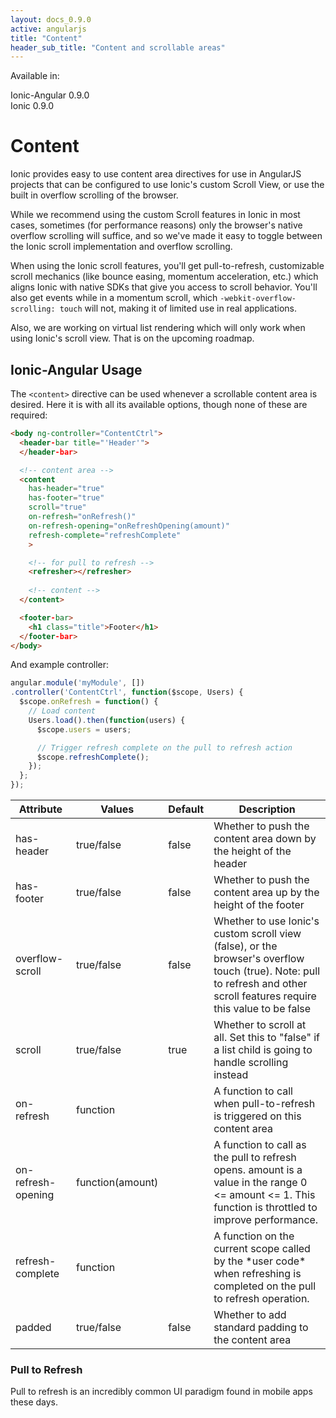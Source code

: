 ```yaml
---
layout: docs_0.9.0
active: angularjs
title: "Content"
header_sub_title: "Content and scrollable areas"
---
```


Available in:
<div class="label label-danger">Ionic-Angular 0.9.0</div>
<div class="label label-primary">Ionic 0.9.0</div>


Content
===

Ionic provides easy to use content area directives for use in AngularJS projects that can be configured to use Ionic's custom Scroll View, or use the built in overflow scrolling of the browser.

While we recommend using the custom Scroll features in Ionic in most cases, sometimes (for performance reasons) only the browser's native overflow scrolling will suffice, and so we've made it easy to toggle between the Ionic scroll implementation and overflow scrolling.

When using the Ionic scroll features, you'll get pull-to-refresh, customizable scroll mechanics (like bounce easing, momentum acceleration, etc.) which aligns Ionic with native SDKs that give you access to scroll behavior. You'll also get events while in a momentum scroll, which `-webkit-overflow-scrolling: touch` will not, making it of limited use in real applications.

Also, we are working on virtual list rendering which will only work when using Ionic's scroll view. That is on the upcoming roadmap.

## Ionic-Angular Usage

The `<content>` directive can be used whenever a scrollable content area is desired. Here it is with all its available options, though none of these are required:

```html
<body ng-controller="ContentCtrl">
  <header-bar title="'Header'">
  </header-bar>

  <!-- content area -->
  <content
    has-header="true"
    has-footer="true"
    scroll="true"
    on-refresh="onRefresh()"
    on-refresh-opening="onRefreshOpening(amount)"
    refresh-complete="refreshComplete"
    >

    <!-- for pull to refresh -->
    <refresher></refresher>
    
    <!-- content -->
  </content>

  <footer-bar>
    <h1 class="title">Footer</h1>
  </footer-bar>
</body>
```

And example controller:

```javascript
angular.module('myModule', [])
.controller('ContentCtrl', function($scope, Users) {
  $scope.onRefresh = function() {
    // Load content
    Users.load().then(function(users) {
      $scope.users = users;

      // Trigger refresh complete on the pull to refresh action
      $scope.refreshComplete();
    });
  };
});

```

<table class="table">
  <thead>
    <tr>
      <th>Attribute</th>
      <th>Values</th>
      <th>Default</th>
      <th>Description</th>
    </tr>
  </thead>
  <tbody>
    <tr>
      <td>has-header</td>
      <td>true/false</td>
      <td>false</td>
      <td>Whether to push the content area down by the height of the header</td>
    </tr>
    <tr>
      <td>has-footer</td>
      <td>true/false</td>
      <td>false</td>
      <td>Whether to push the content area up by the height of the footer</td>
    </tr>
    <tr>
      <td>overflow-scroll</td>
      <td>true/false</td>
      <td>false</td>
      <td>Whether to use Ionic's custom scroll view (false), or the browser's overflow touch (true). Note: pull to refresh
          and other scroll features require this value to be false</td>
    </tr>
    <tr>
      <td>scroll</td>
      <td>true/false</td>
      <td>true</td>
      <td>Whether to scroll at all. Set this to "false" if a list child is going to handle scrolling instead</td>
    </tr>
    <tr>
      <td>on-refresh</td>
      <td>function</td>
      <td></td>
      <td>A function to call when pull-to-refresh is triggered on this content area</td>
    </tr>
    <tr>
      <td>on-refresh-opening</td>
      <td>function(amount)</td>
      <td></td>
      <td>A function to call as the pull to refresh opens. amount is a value in the range 0 <= amount <= 1. This function is
          throttled to improve performance.</td>
    </tr>
    <tr>
      <td>refresh-complete</td>
      <td>function</td>
      <td></td>
      <td>A function on the current scope called by the *user code* when refreshing is completed on the pull to refresh operation.</td>
    </tr>
    <tr>
      <td>padded</td>
      <td>true/false</td>
      <td>false</td>
      <td>Whether to add standard padding to the content area</td>
    </tr>
  </tbody>
</table>

### Pull to Refresh

Pull to refresh is an incredibly common UI paradigm found in mobile apps these days.
